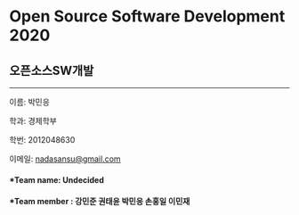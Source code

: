 # Open Source Software Development 2020

## 오픈소스SW개발 
---------------------------
이름: 박민응

학과: 경제학부

학번: 2012048630

이메일: <nadasansu@gmail.com>

#### *Team name: Undecided
#### *Team member : 강민준 권태윤 박민응 손홍일 이민재
